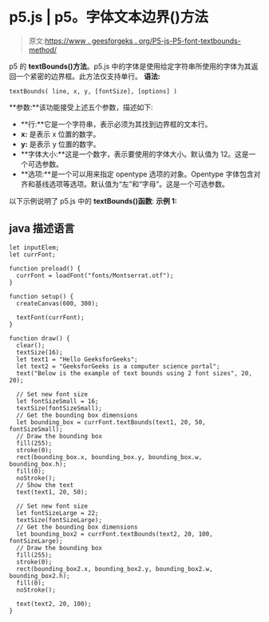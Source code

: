 # p5.js | p5。字体文本边界()方法

> 原文:[https://www . geesforgeks . org/P5-js-P5-font-textbounds-method/](https://www.geeksforgeeks.org/p5-js-p5-font-textbounds-method/)

p5 的 **textBounds()方法**。p5.js 中的字体是使用给定字符串所使用的字体为其返回一个紧密的边界框。此方法仅支持单行。
**语法:**

```
textBounds( line, x, y, [fontSize], [options] )

```

**参数:**该功能接受上述五个参数，描述如下:

*   **行:**它是一个字符串，表示必须为其找到边界框的文本行。
*   **x:** 是表示 x 位置的数字。
*   **y:** 是表示 y 位置的数字。
*   **字体大小:**这是一个数字，表示要使用的字体大小。默认值为 12。这是一个可选参数。
*   **选项:**是一个可以用来指定 opentype 选项的对象。Opentype 字体包含对齐和基线选项等选项。默认值为“左”和“字母”。这是一个可选参数。

以下示例说明了 p5.js 中的 **textBounds()函数**:
**示例 1:**

## java 描述语言

```
let inputElem;
let currFont;

function preload() {
  currFont = loadFont("fonts/Montserrat.otf");
}

function setup() {
  createCanvas(600, 300);

  textFont(currFont);
}

function draw() {
  clear();
  textSize(16);
  let text1 = "Hello GeeksforGeeks";
  let text2 = "GeeksforGeeks is a computer science portal";
  text("Below is the example of text bounds using 2 font sizes", 20, 20);

  // Set new font size
  let fontSizeSmall = 16;
  textSize(fontSizeSmall);
  // Get the bounding box dimensions
  let bounding_box = currFont.textBounds(text1, 20, 50, fontSizeSmall);
  // Draw the bounding box
  fill(255);
  stroke(0);
  rect(bounding_box.x, bounding_box.y, bounding_box.w, bounding_box.h);
  fill(0);
  noStroke();
  // Show the text
  text(text1, 20, 50);

  // Set new font size
  let fontSizeLarge = 22;
  textSize(fontSizeLarge);
  // Get the bounding box dimensions
  let bounding_box2 = currFont.textBounds(text2, 20, 100, fontSizeLarge);
  // Draw the bounding box
  fill(255);
  stroke(0);
  rect(bounding_box2.x, bounding_box2.y, bounding_box2.w, bounding_box2.h);
  fill(0);
  noStroke();

  text(text2, 20, 100);
}
```